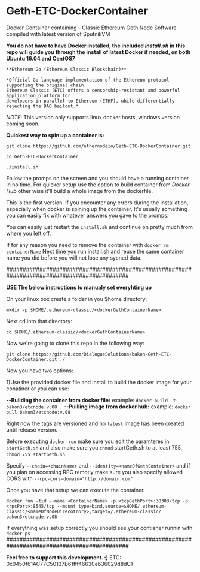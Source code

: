 # Geth-ETC-DockerContainer
Docker Container containing - Classic Ethereum Geth Node Software compiled with latest version of SputnikVM

**You do not have to have Docker installed, the included *install.sh* in this repo will guide you through the install of latest Docker if needed, on both Ubuntu 16.04 and CentOS7**

```
**Ethereum Go (Ethereum Classic Blockchain)**

*Official Go language implementation of the Ethereum protocol supporting the original chain. 
Ethereum Classic (ETC) offers a censorship-resistant and powerful application platform for 
developers in parallel to Ethereum (ETHF), while differentially rejecting the DAO bailout.*
```
*NOTE*: This version only supports linux docker hosts, windows version coming soon.

**Quickest way to spin up a container is:**

`git clone https://github.com/ethernodeio/Geth-ETC-DockerContainer.git`

`cd Geth-ETC-DockerContainer`

`./install.sh`

Follow the promps on the screen and you should have a running container in no time.
For quicker setup use the option to build container from *Docker Hub* other wise it'll build a whole image from the dockerfile.

This is the first version. If you encounter any errors during the installation, especially when docker is spining up the container. It's usually something you can easily fix with whatever answers you gave to the promps.

You can easily just restart the `install.sh` and continue on pretty much from where you left off.

If for any reason you need to remove the container with `docker rm containerName`
Next time you run install.sh and reuse the same container name you did before you will not lose any sycned data.

#############################################################################################

**USE The below instructions to manualy set everyhting up**

On your linux box create a folder in you $home directory: 

`mkdir -p $HOME/.ethereum-classic/<dockerGethContainerName>`

Next cd into that directory:

`cd $HOME/.ethereum-classic/<dockerGethContainerName>`

Now we're going to clone this repo in the following way:

`git clone https://github.com/DialogueSolutions/bakon-Geth-ETC-DockerContainer.git ./`

Now you have two options:

1)Use the provided docker file and install to build the docker image for your conatiner or you can use:

**--Building the container from docker file:**
example: `docker build -t bakon3/etcnode:v.08 .`
**--Puilling image from docker hub:**
example: `docker pull bakon3/etcnode:v.08`

Right now the tags are versioned and no `latest` image has been created until release version.

Before executing `docker run` make sure you edit the paramteres in `startGeth.sh` and also make sure you `chmod` startGeth.sh to at least 755, `chmod 755 startGeth.sh`. 

Specify `--chain=<chainName>` and `--identity=<nameOfGethContainer>` and if you plan on accessing RPC remotly make sure you also specify allowed CORS with `--rpc-cors-domain="http://domain.com"`

Once you have that setup we can execute the container.

`docker run -tid --name <ContainerName> -p <tcpGethPort>:30303/tcp -p <rpcPort>:8545/tcp --mount type=bind,source=$HOME/.ethereum-classic/<nameOfNodeDirecotrory>,target=/.ethereum-classic/ bakon3/etcnode:v.08`

If everything was setup correctly you should see your contianer runnin with: `docker ps`
#############################################################################################

**Feel free to support this development. :)**
ETC: 0x0450f61AC77C50137B61fff46630eb36029d8dC1
